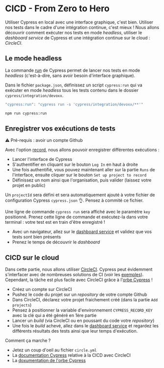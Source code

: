 # CICD - From Zero to Hero

Utiliser Cypress en local avec une interface graphique, c'est bien. Utiliser nos tests dans le cadre d'une intégration continue, c'est mieux ! Nous allons découvrir comment exécuter nos tests en mode *headless*, utiliser le *dashboard service* de Cypress et une intégration continue sur le cloud : *CircleCI*.

## Le mode headless

La commande [run](https://docs.cypress.io/guides/guides/command-line.html#cypress-run) de Cypress permet de lancer nos tests en mode *headless* (c'est-à-dire, sans avoir besoin d'interface graphique).

Dans le fichier `package.json`, définissez un script `cypress:run` qui va exécuter en mode *headless* tous les tests contenu dans le dossier `cypress/integration/devoxx`.

```javascript
"cypress:run": "cypress run -s 'cypress/integration/devoxx/**'"
```

```bash
npm run cypress:run
```

## Enregistrer vos exécutions de tests

⚠️ Pré-requis : avoir un compte Github

Avec l'option [record](https://docs.cypress.io/guides/guides/command-line.html#cypress-run-record-key-lt-record-key-gt), nous allons pouvoir enregistrer différentes exécutions :

- Lancer l'interface de Cypress
- S'authentifier en cliquant sur le bouton `Log In` en haut à droite
- Une fois authentifié, vous pouvez maintenant aller sur la partie `Runs` de l'interface, ensuite cliquer sur le bouton `Set up project to record`
- Définissez un nom ainsi que l'organisation, puis valider (laissez votre projet en public)

Un `projectId` sera défini et sera automatiquement ajouté à votre fichier de configuration Cypress `cypress.json` 👌. Pensez à commité ce fichier.

Une ligne de commande `cypress run` sera affiché avec le paramètre `key` positionné. Prenez cette ligne de commande et exécutez-la dans votre terminal : votre test est en train d'être enregistré !

- Avec un navigateur, allez sur le [dashboard service](https://dashboard.cypress.io/#/login) et validez que vos tests sont bien présents
- Prenez le temps de découvrir le *dashboard*

## CICD sur le cloud

Dans cette partie, nous allons utiliser [CircleCI](https://circleci.com/). Cypress peut évidemment s'interfacer avec de nombreuses solutions de CI (voir les [exemples](https://docs.cypress.io/guides/guides/continuous-integration.html#Examples)). Cependant, la tâche est plus facile avec CircleCI grâce à l'[orbe Cypress](https://github.com/cypress-io/circleci-orb) !

- Créez un compte sur CircleCI
- Pushez le code du projet sur un *repository* de votre compte Github
- Dans CircleCI, déclarez votre projet fraichement créé (dans la partie `Add projects`)
- Pensez à positionner la variable d'environnement `CYPRESS_RECORD_KEY` avec la clé qui a été généré en 1ère partie
- Lancer un *build* (via CircleCI ou en poussant du code votre *repository*)
- Une fois le *build* achevé, allez dans le [dashboard service](https://dashboard.cypress.io) et regardez les différents résultats des tests ainsi que leur temps d'exécution.

Comment ça marche ?

- Jetez un coup d'oeil au fichier `circle.yml`
- La [documentation Cypress](https://docs.cypress.io/guides/guides/continuous-integration.html#Example-CircleCI-Orb) relative à la CICD avec CircleCI
- La [doxumentation de l'orbe Cypress](https://github.com/cypress-io/circleci-orb)
